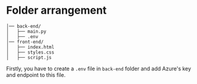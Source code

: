 # Folder arrangement
```
│── back-end/
│   ├── main.py
│   ├── .env
│── front-end/
│   ├── index.html
│   ├── styles.css
│   ├── script.js
```
Firstly, you have to create a `.env` file in `back-end` folder and add Azure's key and endpoint to this file.
